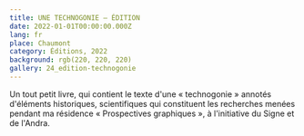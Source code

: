 ```yaml
---
title: UNE TECHNOGONIE – ÉDITION
date: 2022-01-01T00:00:00.000Z
lang: fr
place: Chaumont
category: Éditions, 2022
background: rgb(220, 220, 220)
gallery: 24_edition-technogonie
---
```

Un tout petit livre, qui contient le texte d'une « technogonie » annotés d'éléments historiques, scientifiques qui constituent les recherches menées pendant ma résidence « Prospectives graphiques », à l'initiative du Signe et de l'Andra.
